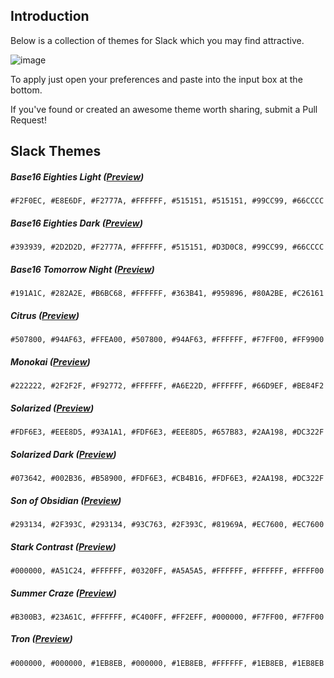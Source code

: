 ## Introduction

Below is a collection of themes for Slack which you may find attractive.

![image](http://i.imgur.com/2omkCml.png)

To apply just open your preferences and paste into the input box at the bottom.

If you've found or created an awesome theme worth sharing, submit a Pull Request!

## Slack Themes


##### Base16 Eighties Light ([Preview](https://www.dropbox.com/s/3tlfex5q1wxofjg/Screenshot%202014-08-09%2017.34.36.png))
`#F2F0EC, #E8E6DF, #F2777A, #FFFFFF, #515151, #515151, #99CC99, #66CCCC`

##### Base16 Eighties Dark ([Preview](https://www.dropbox.com/s/bwde9d9ug2law8w/Screenshot%202014-08-09%2017.35.23.png))
`#393939, #2D2D2D, #F2777A, #FFFFFF, #515151, #D3D0C8, #99CC99, #66CCCC`

##### Base16 Tomorrow Night ([Preview](https://www.dropbox.com/s/buan3qh82h8ogcx/Screenshot%202014-08-09%2017.35.54.png))
`#191A1C, #282A2E, #B6BC68, #FFFFFF, #363B41, #959896, #80A2BE, #C26161`

##### Citrus ([Preview](https://www.dropbox.com/s/zkvj3iafq9yryg0/Screenshot%202014-08-09%2017.36.26.png))
`#507800, #94AF63, #FFEA00, #507800, #94AF63, #FFFFFF, #F7FF00, #FF9900`

##### Monokai ([Preview](https://www.dropbox.com/s/tb14tkml4oaoszh/Screenshot%202014-08-09%2017.36.59.png))
`#222222, #2F2F2F, #F92772, #FFFFFF, #A6E22D, #FFFFFF, #66D9EF, #BE84F2`

##### Solarized ([Preview](https://www.dropbox.com/s/vgqulqb981ls92w/Screenshot%202014-08-09%2017.37.25.png))
`#FDF6E3, #EEE8D5, #93A1A1, #FDF6E3, #EEE8D5, #657B83, #2AA198, #DC322F`
 
##### Solarized Dark ([Preview](https://www.dropbox.com/s/m0oecfgmvy0xhqu/Screenshot%202014-08-09%2017.38.02.png))
`#073642, #002B36, #B58900, #FDF6E3, #CB4B16, #FDF6E3, #2AA198, #DC322F`

##### Son of Obsidian ([Preview](https://www.dropbox.com/s/cjw5c0fooalq9nk/Screenshot%202014-08-09%2017.39.29.png))
`#293134, #2F393C, #293134, #93C763, #2F393C, #81969A, #EC7600, #EC7600`

##### Stark Contrast ([Preview](https://www.dropbox.com/s/8ismpxuncj4n8qb/Screenshot%202014-08-09%2017.38.35.png))
`#000000, #A51C24, #FFFFFF, #0320FF, #A5A5A5, #FFFFFF, #FFFFFF, #FFFF00`

##### Summer Craze ([Preview](https://www.dropbox.com/s/agn3i50yngf1lm5/Screenshot%202014-08-09%2017.40.05.png))
`#B300B3, #23A61C, #FFFFFF, #C400FF, #FF2EFF, #000000, #F7FF00, #F7FF00`

##### Tron ([Preview](https://www.dropbox.com/s/7nblayieb3mo5se/Screenshot%202014-08-09%2017.40.37.png))
`#000000, #000000, #1EB8EB, #000000, #1EB8EB, #FFFFFF, #1EB8EB, #1EB8EB`
